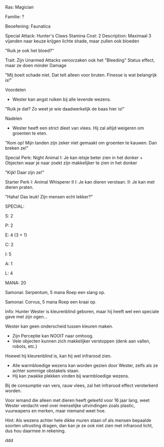 Ras: Magician

Familie: ?

Beoefening: Faunatica

Special Attack: Hunter's Claws
	Stamina Cost: 2
	Description: Maximaal 3 vijanden naar keuze krijgen lichte shade, maar zullen ook bloeden

"Ruik je ook het bloed?"

Trait: Zijn Unarmed Attacks veroorzaken ook het "Bleeding" Status effect, maar ze doen minder Damage

"Mij boeit schade niet. Dat telt alleen voor bruten. Finesse is wat belangrijk is!"

Voordelen

- Wester kan angst ruiken bij alle levende wezens.

"Ruik je dat? Zo weet je wie daadwerkelijk de baas hier is!"

Nadelen

- Wester heeft een strict dieet van vlees. Hij zal altijd weigeren om groenten te eten.

"Kom op! Mijn tanden zijn zeker niet gemaakt om groenten te kauwen. Dan breken ze!"

Special Perk: Night Animal
	I: Je kan ietsje beter zien in het donker
	+ Objecten waar je naar zoekt zijn makkelijker te zien in het donker

"Kijk! Daar zijn ze!"

Starter Perk I:
	Animal Whisperer II
	I: Je kan dieren verstaan.
	II: Je kan met dieren praten.

"Haha! Das leuk! Zijn mensen echt lekker?"

SPECIAL:

S: 2

P: 2

E: 4 (3 + 1)

C: 2

I: 5

A: 1

L: 4

MANA: 20

Samonai: Serpentum, 5 mana
	Roep een slang op.

Samonai: Corvus, 5 mana
	Roep een kraai op.

Info:
Hunter
Wester is kleurenblind geboren, maar hij heeft wel een speciale gave met zijn ogen...

Wester kan geen onderscheid tussen kleuren maken.
- Zijn Perceptie kan NOOIT naar omhoog.
- Vele objecten kunnen zich makkelijker verstoppen (denk aan vallen, robots, etc.)

Hoewel hij kleurenblind is, kan hij wel infrarood zien.
- Alle warmbloedige wezens kan worden gezien door Wester, zelfs als ze achter sommige obstakels staan.
- Hij kan zwakke plekken vinden bij warmbloedige wezens.

Bij de consumptie van vers, rauw vlees, zal het infrarood effect versterkerd worden.

Voor iemand die alleen met dieren heeft geleefd voor 16 jaar lang, weet Wester verdacht veel over menselijke uitvindingen zoals plastic, vuurwapens en merken, maar niemand weet hoe.

Hint: Als wezens achter hele dikke muren staan of als mensen bepaalde soorten uitrusting dragen, dan kan je ze ook niet zien met infrarood licht, dus hou daarmee in rekening.




























ddd